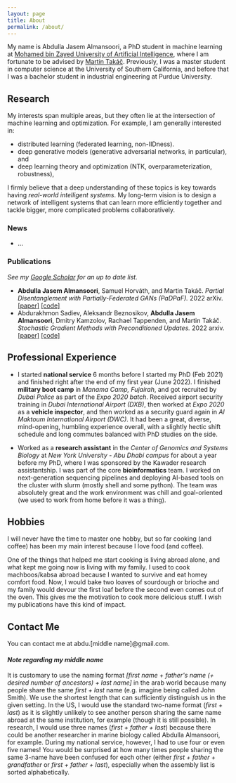 ```yaml
---
layout: page
title: About
permalink: /about/
---
```


My name is Abdulla Jasem Almansoori, a PhD student in machine learning at [Mohamed bin Zayed University of Artificial Intelligence](https://mbzuai.ac.ae),
where I am fortunate to be advised by [Martin Takáč](https://mtakac.com). Previously, I was a master student in computer science at the University of Southern California, and before that I was a bachelor student in industrial engineering at Purdue University.

## Research
My interests span multiple areas, but they often lie at the intersection of machine learning and optimization. For example, I am generally interested in:
* distributed learning (federated learning, non-IIDness).
* deep generative models (generative adversarial networks, in particular), and
* deep learning theory and optimization (NTK, overparameterization, robustness),

I firmly believe that a deep understanding of these topics is key towards having *real-world intelligent systems*. My long-term vision is to design a network of intelligent systems that can learn more efficiently together and tackle bigger, more complicated problems collaboratively.


### News
* ...


### Publications
*See my [Google Scholar](https://scholar.google.com/citations?user=J7Qf4ZsAAAAJ) for an up to date list.*

* **Abdulla Jasem Almansoori**, Samuel Horváth, and Martin Takáč. *Partial Disentanglement with Partially-Federated GANs (PaDPaF).* 2022 arXiv.
[\[paper\]](https://arxiv.org/abs/2212.03836)
[\[code\]](https://github.com/zeligism/PaDPaF)
* Abdurakhmon Sadiev, Aleksandr Beznosikov, **Abdulla Jasem Almansoori**, Dmitry Kamzolov, Rachael Tappenden, and Martin Takáč.
*Stochastic Gradient Methods with Preconditioned Updates.* 2022 arxiv.
[\[paper\]](https://arxiv.org/abs/2206.00285)
[\[code\]](https://github.com/zeligism/PrecondUpdate)


## Professional Experience
* I started **national service** 6 months before I started my PhD (Feb 2021) and finished right after the end of my first year (June 2022).
I finished **military boot camp** in *Manama Camp, Fujairah*, and got recruited by *Dubai Police* as part of the *Expo 2020 batch*. Received airport security training in *Dubai International Airport (DXB)*, then worked at *Expo 2020* as a **vehicle inspector**, and then worked as a security guard again in *Al Maktoum International Airport (DWC)*.
It had been a great, diverse, mind-opening, humbling experience overall, with a slightly hectic shift schedule and long commutes balanced with PhD studies on the side.

* Worked as a **research assistant** in the *Center of Genomics and Systems Biology* at *New York University - Abu Dhabi campus* for about a year before my PhD, where I was sponsored by the Kawader research assistantship. I was part of the core **bioinformatics** team.
I worked on next-generation sequencing pipelines and deploying AI-based tools on the cluster with slurm (mostly shell and some python).
The team was absolutely great and the work environment was chill and goal-oriented (we used to work from home before it was a thing).


## Hobbies
I will never have the time to master one hobby, but so far cooking (and coffee) has been my main interest because I love food (and coffee).

One of the things that helped me start cooking is living abroad alone, and what kept me going now is living with my family.
I used to cook machboos/kabsa abroad because I wanted to survive and eat homey comfort food.
Now, I would bake two loaves of sourdough or brioche and my family would devour the first loaf before the second even comes out of the oven.
This gives me the motivation to cook more delicious stuff. I wish my publications have this kind of impact.


## Contact Me
You can contact me at abdu.\[middle name\]@gmail.com.
#### *Note regarding my middle name*
It is customary to use the naming format *\[first name + father's name (+ desired number of ancestors) + last name\]* in the arab world because many people share the same *first + last* name (e.g. imagine being called John Smith). We use the shortest length that can sufficiently distinguish us in the given setting. In the US, I would use the standard two-name format (*first + last*) as it is slightly unlikely to see another person sharing the same name abroad at the same institution, for example (though it is still possible). In research, I would use three names (*first + father + last*) because there could be another researcher in marine biology called Abdulla Almansoori, for example. During my national service, however, I had to use four or even five names! You would be surprised at how many times people sharing the same 3-name have been confused for each other (either *first + father + grandfather* or *first + father + last*), especially when the assembly list is sorted alphabetically.
